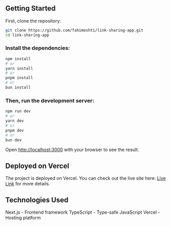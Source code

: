 
## Getting Started

First, clone the repository:

```bash
git clone https://github.com/fahimeshti/link-sharing-app.git
cd link-sharing-app
```

### Install the dependencies:
```bash
npm install
# or
yarn install
# or
pnpm install
# or
bun install
```

### Then, run the development server:
```bash
npm run dev
# or
yarn dev
# or
pnpm dev
# or
bun dev
```

Open [http://localhost:3000](http://localhost:3000) with your browser to see the result.


## Deployed on Vercel

The project is deployed on Vercel. You can check out the live site here: [Live Link](https://link-sharing-app-fahimeshti.vercel.app/) for more details.

## Technologies Used
Next.js - Frontend framework
TypeScript - Type-safe JavaScript
Vercel - Hosting platform
